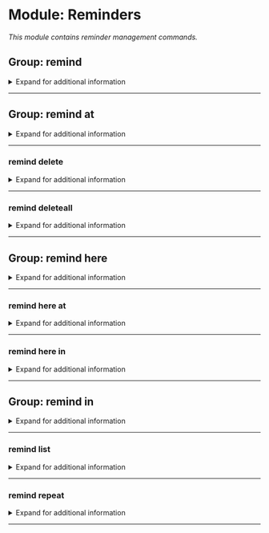 # Module: Reminders
*This module contains reminder management commands.*


## Group: remind
<details><summary markdown='span'>Expand for additional information</summary><p>

*Manage reminders. Group call registers a new reminder after a specified timespan or lists registered reminders in the selected channel or DM.*

**Aliases:**
`reminders, reminder, todo, todolist, note`
**Overload 4:**

`[time span]` : *Timespan until reminder*

`[channel]` : *Channel when to send the reminder*

`[string...]` : *Reminder contents*

**Overload 3:**

`[channel]` : *Channel when to send the reminder*

`[time span]` : *Timespan until reminder*

`[string...]` : *Reminder contents*

**Overload 2:**

`[time span]` : *Timespan until reminder*

`[string...]` : *Reminder contents*

**Overload 1:**

`[channel]` : *Channel to list*

**Examples:**

```xml
!remind
!remind 1d Some important announcement!
!remind 1d #my-text-channel Some important announcement!
```
</p></details>

---

## Group: remind at
<details><summary markdown='span'>Expand for additional information</summary><p>

*Sends a reminder at the exact specified date and time. Specified date and/or time is relative to guild timezone setting, or UTC time if the command is invoked in DM.*

**Aliases:**
`reminders, reminder, todo, todolist, note`
**Overload 2:**

`[date and time]` : *Localized due date*

`[channel]` : *Channel when to send the reminder*

`[string...]` : *Reminder contents*

**Overload 1:**

`[channel]` : *Channel when to send the reminder*

`[date and time]` : *Localized due date*

`[string...]` : *Reminder contents*

**Overload 0:**

`[date and time]` : *Localized due date*

`[string...]` : *Reminder contents*

**Examples:**

```xml
!remind at 11-10-2020 11:00:03 Some important announcement!
!remind at 11-10-2020 11:00:03 #my-text-channel Some important announcement!
```
</p></details>

---

### remind delete
<details><summary markdown='span'>Expand for additional information</summary><p>

*Deletes reminders via ID.*

**Aliases:**
`-, remove, rm, del, -=, >, >>, unschedule`
**Arguments:**

`[int...]` : *ID(s)*

**Examples:**

```xml
!remind delete 12345
```
</p></details>

---

### remind deleteall
<details><summary markdown='span'>Expand for additional information</summary><p>

*Deletes all reminders in a given channel or your personal reminders if the channel is not specified.*

**Aliases:**
`removeall, rmrf, rma, clearall, clear, delall, da, cl, -a, --, >>>`
**Overload 1:**

`[channel]` : *Channel whose reminders to remove*

**Examples:**

```xml
!remind deleteall
!remind deleteall #my-text-channel
```
</p></details>

---

## Group: remind here
<details><summary markdown='span'>Expand for additional information</summary><p>

*Sends a reminder in the current channel after the specified timespan.*

**Aliases:**
`reminders, reminder, todo, todolist, note`
**Guild only.**

**Overload 1:**

`[time span]` : *Timespan until reminder*

`[string...]` : *Reminder contents*

**Examples:**

```xml
!remind here 1d Some important announcement!
```
</p></details>

---

### remind here at
<details><summary markdown='span'>Expand for additional information</summary><p>

*Sends a reminder in the current channel at the exact specified date and time. Specified date and/or time is relative to guild timezone setting, or UTC time if the command is invoked in DM.*

**Guild only.**

**Arguments:**

`[date and time]` : *Localized due date*

`[string...]` : *Reminder contents*

**Examples:**

```xml
!remind here at 11-10-2020 11:00:03 Some important announcement!
```
</p></details>

---

### remind here in
<details><summary markdown='span'>Expand for additional information</summary><p>

*Sends a reminder in the current channel after the specified timespan.*

**Guild only.**

**Arguments:**

`[time span]` : *Timespan until reminder*

`[string...]` : *Reminder contents*

**Examples:**

```xml
!remind here in 1d Some important announcement!
```
</p></details>

---

## Group: remind in
<details><summary markdown='span'>Expand for additional information</summary><p>

*Sends a reminder in the specified channel after the specified timespan.*

**Aliases:**
`reminders, reminder, todo, todolist, note`
**Overload 2:**

`[time span]` : *Timespan until reminder*

`[channel]` : *Channel when to send the reminder*

`[string...]` : *Reminder contents*

**Overload 1:**

`[channel]` : *Channel when to send the reminder*

`[time span]` : *Timespan until reminder*

`[string...]` : *Reminder contents*

**Overload 0:**

`[time span]` : *Timespan until reminder*

`[string...]` : *Reminder contents*

**Examples:**

```xml
!remind in 1d Some important announcement!
!remind in 1d #my-text-channel Some important announcement!
```
</p></details>

---

### remind list
<details><summary markdown='span'>Expand for additional information</summary><p>

*Lists all active personal reminders or channel reminders.*

**Aliases:**
`print, show, view, ls, l, p`
**Overload 1:**

`[channel]` : *Channel to list*

**Examples:**

```xml
!remind list
!remind list #my-text-channel
```
</p></details>

---

### remind repeat
<details><summary markdown='span'>Expand for additional information</summary><p>

*Registers a repeating reminder.*

**Aliases:**
`newrep, +r, ar, +=r, <r, <<r`
**Overload 2:**

`[time span]` : *Localized due date*

`[channel]` : *Channel when to send the reminder*

`[string...]` : *Reminder contents*

**Overload 1:**

`[channel]` : *Channel when to send the reminder*

`[time span]` : *Localized due date*

`[string...]` : *Reminder contents*

**Overload 0:**

`[time span]` : *Localized due date*

`[string...]` : *Reminder contents*

**Examples:**

```xml
!remind repeat
!remind repeat 1d Some important announcement!
!remind repeat 1d #my-text-channel Some important announcement!
```
</p></details>

---

